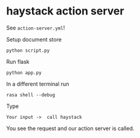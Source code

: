 # haystack action server

See `action-server.yml`!

Setup document store

```
python script.py
```

Run flask

```
python app.py
```

In a different terminal run

```
rasa shell --debug
```

Type

```
Your input ->  call haystack
```

You see the request and our action server is called.
